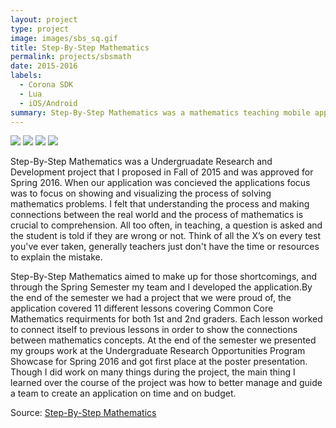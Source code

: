 ```yaml
---
layout: project
type: project
image: images/sbs_sq.gif
title: Step-By-Step Mathematics
permalink: projects/sbsmath
date: 2015-2016
labels:
  - Corona SDK
  - Lua
  - iOS/Android
summary: Step-By-Step Mathematics was a mathematics teaching mobile application for 1st and 2nd graders that focused on showing the procces of solving problems and showing how they connect to previous matematics concepts.
---
```


<div class="ui small rounded images">
  <img class="ui image" src="../images/sbs_count.gif">
  <img class="ui image" src="../images/sbs_add.gif">
  <img class="ui image" src="../images/sbs_alg.gif">
  <img class="ui image" src="../images/sbs_clock.gif">
</div>

Step-By-Step Mathematics was a Undergruadate Research and Development project that I proposed in Fall of 2015 and was approved for Spring 2016. When our application was concieved the applications focus was to focus on showing and visualizing the process of solving mathematics problems. I felt that understanding the process and making connections between the real world and the process of mathematics is crucial to comprehension. All too often, in teaching, a question is asked and the student is told if they are wrong or not. Think of all the X’s on every test you've ever taken, generally teachers just don't have the time or resources to explain the mistake.

Step-By-Step Mathematics aimed to make up for those shortcomings, and through the Spring Semester my team and I developed the application.By the end of the semester we had a project that we were proud of, the application covered 11 different lessons covering Common Core Mathematics requirments for both 1st and 2nd graders. Each lesson worked to connect itself to previous lessons in order to show the connections between mathematics concepts. At the end of the semester we presented my groups work at the Undergraduate Research Opportunities Program Showcase for Spring 2016 and got first place at the poster presentation. Though I did work on many things during the project, the main thing I learned over the course of the project was how to better manage and guide a team to create an application on time and on budget.
 
Source: <a href="https://github.com/lbclofy/ics491_sbsmath"><i class="large github icon"></i>Step-By-Step Mathematics</a>

